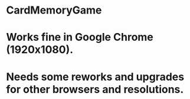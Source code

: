 # CardMemoryGame
# Works fine in Google Chrome (1920x1080). 
# Needs some reworks and upgrades for other browsers and resolutions.
